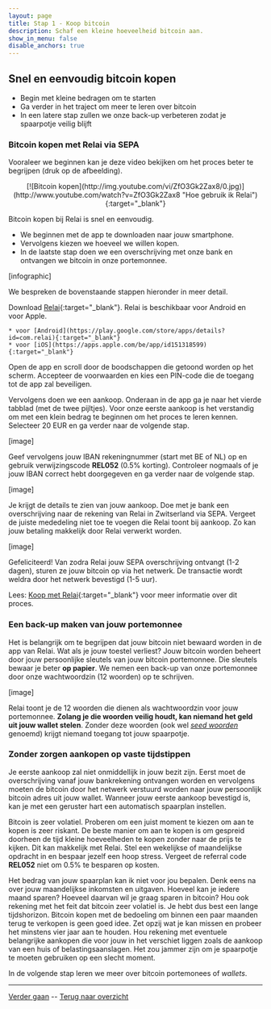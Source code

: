 ```yaml
---
layout: page
title: Stap 1 - Koop bitcoin
description: Schaf een kleine hoeveelheid bitcoin aan.
show_in_menu: false
disable_anchors: true
---
```



## Snel en eenvoudig bitcoin kopen

* Begin met kleine bedragen om te starten
* Ga verder in het traject om meer te leren over bitcoin
* In een latere stap zullen we onze back-up verbeteren zodat je spaarpotje veilig blijft


### Bitcoin kopen met Relai via SEPA

Vooraleer we beginnen kan je deze video bekijken om het proces beter te begrijpen (druk op de afbeelding).

<p align="center">
[![Bitcoin kopen](http://img.youtube.com/vi/ZfO3Gk2Zax8/0.jpg)](http://www.youtube.com/watch?v=ZfO3Gk2Zax8 "Hoe gebruik ik Relai"){:target="_blank"}
</p>


Bitcoin kopen bij Relai is snel en eenvoudig.

   * We beginnen met de app te downloaden naar jouw smartphone.
   * Vervolgens kiezen we hoeveel we willen kopen.
   * In de laatste stap doen we een overschrijving met onze bank en ontvangen we bitcoin in onze portemonnee.

[infographic]

We bespreken de bovenstaande stappen hieronder in meer detail.

Download [Relai](https://relai.ch/){:target="_blank"}. Relai is beschikbaar voor Android en voor Apple.

    * voor [Android](https://play.google.com/store/apps/details?id=com.relai){:target="_blank"}
    * voor [iOS](https://apps.apple.com/be/app/id151318599){:target="_blank"}

Open de app en scroll door de boodschappen die getoond worden op het scherm. Accepteer de voorwaarden en kies een PIN-code die de toegang tot de app zal beveiligen.

Vervolgens doen we een aankoop. Onderaan in de app ga je naar het vierde tabblad (met de twee pijltjes). Voor onze eerste aankoop is het verstandig om met een klein bedrag te beginnen om het proces te leren kennen. Selecteer 20 EUR en ga verder naar de volgende stap.

[image]

Geef vervolgens jouw IBAN rekeningnummer (start met BE of NL) op en gebruik verwijzingscode **REL052** (0.5% korting). Controleer nogmaals of je jouw IBAN correct hebt doorgegeven en ga verder naar de volgende stap.

[image]

Je krijgt de details te zien van jouw aankoop. Doe met je bank een overschrijving naar de rekening van Relai in Zwitserland via SEPA. Vergeet de juiste mededeling niet toe te voegen die Relai toont bij aankoop. Zo kan jouw betaling makkelijk door Relai verwerkt worden.

[image]

Gefeliciteerd! Van zodra Relai jouw SEPA overschrijving ontvangt (1-2 dagen), sturen ze jouw bitcoin op via het netwerk. De transactie wordt weldra door het netwerk bevestigd (1-5 uur).

Lees: [Koop met Relai](https://bewijsvanwerk.com/koop-met-relai/){:target="_blank"} voor meer informatie over dit proces.

### Een back-up maken van jouw portemonnee
Het is belangrijk om te begrijpen dat jouw bitcoin niet bewaard worden in de app van Relai. Wat als je jouw toestel verliest? Jouw bitcoin worden beheert door jouw persoonlijke sleutels van jouw bitcoin portemonnee. Die sleutels bewaar je beter **op papier**. We nemen een back-up van onze portemonnee door onze wachtwoordzin (12 woorden) op te schrijven.

[image]

Relai toont je de 12 woorden die dienen als wachtwoordzin voor jouw portemonnee. **Zolang je die woorden veilig houdt, kan niemand het geld uit jouw wallet stelen**. Zonder deze woorden (ook wel [*seed woorden*](faq.md#wat-zijn-seed-woorden?) genoemd) krijgt niemand toegang tot jouw spaarpotje.

### Zonder zorgen aankopen op vaste tijdstippen
Je eerste aankoop zal niet onmiddellijk in jouw bezit zijn. Eerst moet de overschrijving vanaf jouw bankrekening ontvangen worden en vervolgens moeten de bitcoin door het netwerk verstuurd worden naar jouw persoonlijk bitcoin adres uit jouw wallet. Wanneer jouw eerste aankoop bevestigd is, kan je met een geruster hart een automatisch spaarplan instellen.

Bitcoin is zeer volatiel. Proberen om een juist moment te kiezen om aan te kopen is zeer riskant. De beste manier om aan te kopen is om gespreid doorheen de tijd kleine hoeveelheden te kopen zonder naar de prijs te kijken. Dit kan makkelijk met Relai. Stel een wekelijkse of maandelijkse opdracht in en bespaar jezelf een hoop stress. Vergeet de referral code **REL052** niet om 0.5% te besparen op kosten.

Het bedrag van jouw spaarplan kan ik niet voor jou bepalen. Denk eens na over jouw maandelijkse inkomsten en uitgaven. Hoeveel kan je iedere maand sparen? Hoeveel daarvan wil je graag sparen in bitcoin? Hou ook rekening met het feit dat bitcoin zeer volatiel is. Je hebt dus best een lange tijdshorizon. Bitcoin kopen met de bedoeling om binnen een paar maanden terug te verkopen is geen goed idee. Zet opzij wat je kan missen en probeer het minstens vier jaar aan te houden. Hou rekening met eventuele belangrijke aankopen die voor jouw in het verschiet liggen zoals de aankoop van een huis of belastingsaanslagen. Het zou jammer zijn om je spaarpotje te moeten gebruiken op een slecht moment.

In de volgende stap leren we meer over bitcoin portemonees of *wallets*.

------

[Verder gaan](stap2.md) --
[Terug naar overzicht](overzicht.md)
